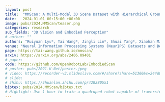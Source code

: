 ```yaml
---
layout: post
title:  "MMScan: A Multi-Modal 3D Scene Dataset with Hierarchical Grounded Language Annotations"
date:   2024-01-01 00:15:00 +00:00
image: pubs/2024.MMScan/teaser.png
categories: research
sub_fields: "3D Vision and Embodied Perception"
# author: ""
authors: "Ruiyuan Lyu*, Tai Wang*, Jingli Lin*, Shuai Yang*, Xiaohan Mao, Yilun Chen, Runsen Xu, Haifeng Huang, Chenming Zhu, Dahua Lin, <strong>Jiangmiao Pang</strong>"
venue: "Neural Information Processing Systems (NeurIPS) Datasets and Benchmarks Track"
page: https://tai-wang.github.io/mmscan/
arxiv: https://arxiv.org/abs/2406.09401
# paper: 
code: https://github.com/OpenRobotLab/EmbodiedScan
# poster: pubs/2021.K-Net/poster.jpeg
# video: https://recorder-v3.slideslive.com/#/share?share=51360&s=244d89a2-1418-4fd5-89fe-dc9616fc6efd
# slide:
# zhihu: https://zhuanlan.zhihu.com/p/428280551
bibtex: pubs/2024.MMScan/bibtex.txt
# Highlight: Use 1 hour to train a quadruped robot capable of traversing any terrain under any disturbances in the open world.
---
```

